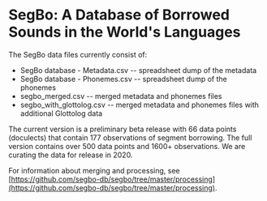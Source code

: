 # SegBo: A Database of Borrowed Sounds in the World's Languages

The SegBo data files currently consist of:

- SegBo database - Metadata.csv -- spreadsheet dump of the metadata
- SegBo database - Phonemes.csv -- spreadsheet dump of the phonemes
- segbo_merged.csv -- merged metadata and phonemes files
- segbo_with_glottolog.csv -- merged metadata and phonemes files with additional Glottolog data

The current version is a preliminary beta release with 66 data points (doculects) that contain 177 observations of segment borrowing. The full version contains over 500 data points and 1600+ observations. We are curating the data for release in 2020.

For information about merging and processing, see [https://github.com/segbo-db/segbo/tree/master/processing](https://github.com/segbo-db/segbo/tree/master/processing).